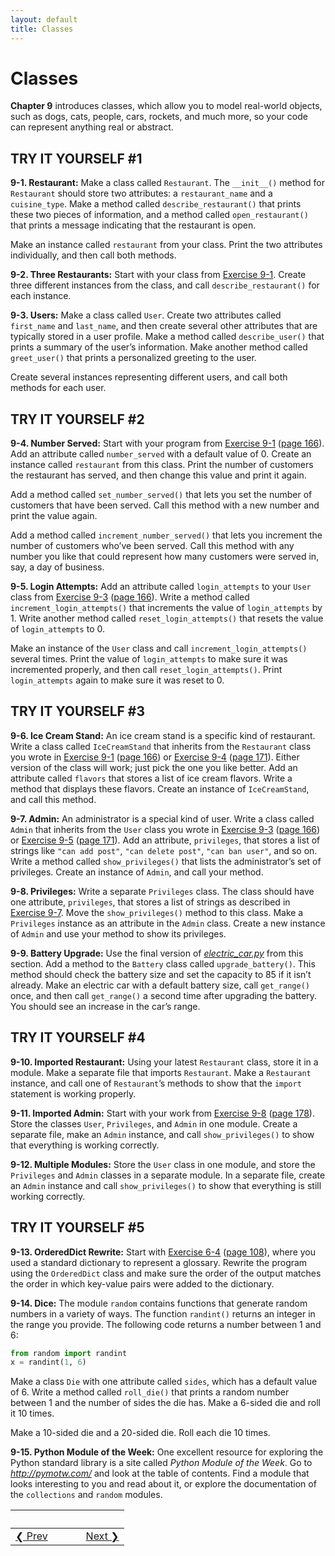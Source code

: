 ```yaml
---
layout: default
title: Classes
---
```


# Classes

**Chapter 9** introduces
classes, which allow you to model real-world objects, such as dogs,
cats, people, cars, rockets, and much more, so your code can represent
anything real or abstract.

TRY IT YOURSELF \#1
-------------------

<span id="ch9exe1"></span>**9-1. Restaurant:** Make a class called
`Restaurant`. The `__init__()` method for `Restaurant` should store two
attributes: a `restaurant_name` and a `cuisine_type`. Make a method
called `describe_restaurant()` that prints these two pieces of
information, and a method called `open_restaurant()` that prints a
message indicating that the restaurant is open.

Make an instance called `restaurant` from your class. Print the two
attributes individually, and then call both methods.

<span id="ch9exe2"></span>**9-2. Three Restaurants:** Start with your
class from [Exercise 9-1](#ch9exe1). Create three different instances
from the class, and call `describe_restaurant()` for each instance.

<span id="ch9exe3"></span>**9-3. Users:** Make a class called `User`.
Create two attributes called `first_name` and `last_name`, and then
create several other attributes that are typically stored in a user
profile. Make a method called `describe_user()` that prints a summary of
the user’s information. Make another method called `greet_user()` that
prints a personalized greeting to the user.

Create several instances representing different users, and call both
methods for each user.

TRY IT YOURSELF \#2
-------------------

<span id="ch9exe4"></span>**9-4. Number Served:** Start with your
program from [Exercise 9-1](#ch9exe1) ([page 166](#page_166)). Add an
attribute called `number_served` with a default value of 0. Create an
instance called `restaurant` from this class. Print the number of
customers the restaurant has served, and then change this value and
print it again.

Add a method called `set_number_served()` that lets you set the number
of customers that have been served. Call this method with a new number
and print the value again.

Add a method called `increment_number_served()` that lets you increment
the number of customers who’ve been served. Call this method with any
number you like that could represent how many customers were served in,
say, a day of business.

<span id="ch9exe5"></span>**9-5. Login Attempts:** Add an attribute
called `login_attempts` to your `User` class from [Exercise
9-3](#ch9exe3) ([page 166](#page_166)). Write a method called
`increment_login_attempts()` that increments the value of
`login_attempts` by 1. Write another method called
`reset_login_attempts()` that resets the value of `login_attempts` to 0.

Make an instance of the `User` class and call
`increment_login_attempts()` several times. Print the value of
`login_attempts` to make sure it was incremented properly, and then call
`reset_login_attempts()`. Print `login_attempts` again to make sure it
was reset to 0.

TRY IT YOURSELF \#3
-------------------

<span id="ch9exe6"></span>**9-6. Ice Cream Stand:** An ice cream stand
is a specific kind of restaurant. Write a class called `IceCreamStand`
that inherits from the `Restaurant` class you wrote in [Exercise
9-1](#ch9exe1) ([page 166](#page_166)) or [Exercise 9-4](#ch9exe4)
([page 171](#page_171)). Either version of the class will work; just
pick the one you like better. Add an attribute called `flavors` that
stores a list of ice cream flavors. Write a method that displays these
flavors. Create an instance of `IceCreamStand`, and call this method.

<span id="ch9exe7"></span>**9-7. Admin:** An administrator is a special
kind of user. Write a class called `Admin` that inherits from the `User`
class you wrote in [Exercise 9-3](#ch9exe3) ([page 166](#page_166)) or
[Exercise 9-5](#ch9exe5) ([page 171](#page_171)). Add an attribute,
`privileges`, that stores a list of strings like `"can add post"`,
`"can delete post"`, `"can ban user"`, and so on. Write a method called
`show_privileges()` that lists the administrator’s set of privileges.
Create an instance of `Admin`, and call your method.

<span id="ch9exe8"></span>**9-8. Privileges:** Write a separate
`Privileges` class. The class should have one attribute, `privileges`,
that stores a list of strings as described in [Exercise 9-7](#ch9exe7).
Move the `show_privileges()` method to this class. Make a `Privileges`
instance as an attribute in the `Admin` class. Create a new instance of
`Admin` and use your method to show its privileges.

<span id="ch9exe9"></span>**9-9. Battery Upgrade:** Use the final
version of [*electric_car.py*](electric_car.py) from this section. Add a method to the
`Battery` class called `upgrade_battery()`. This method should check the
battery size and set the capacity to 85 if it isn’t already. Make an
electric car with a default battery size, call `get_range()` once, and
then call `get_range()` a second time after upgrading the battery. You
should see an increase in the car’s range.

TRY IT YOURSELF \#4
-------------------

<span id="ch9exe10"></span>**9-10. Imported Restaurant:** Using your
latest `Restaurant` class, store it in a module. Make a separate file
that imports `Restaurant`. Make a `Restaurant` instance, and call one of
`Restaurant`’s methods to show that the `import` statement is working
properly.

<span id="ch9exe11"></span>**9-11. Imported Admin:** Start with your
work from [Exercise 9-8](#ch9exe8) ([page 178](#page_178)). Store the
classes `User`, `Privileges`, and `Admin` in one module. Create a
separate file, make an `Admin` instance, and call `show_privileges()` to
show that everything is working correctly.

<span id="ch9exe12"></span>**9-12. Multiple Modules:** Store the `User`
class in one module, and store the `Privileges` and `Admin` classes in a
separate module. In a separate file, create an `Admin` instance and call
`show_privileges()` to show that everything is still working correctly.

<span id="page_186"></span>

TRY IT YOURSELF \#5
-------------------

<span id="ch9exe13"></span>**9-13. OrderedDict Rewrite:** Start with
[Exercise 6-4](../chapter_06/README.md#ch6exe4) ([page 108](../chapter_06/README.md#page_108)),
where you used a standard dictionary to represent a glossary. Rewrite
the program using the `OrderedDict` class and make sure the order of the
output matches the order in which key-value pairs were added to the
dictionary.

<span id="ch9exe14"></span>**9-14. Dice:** The module `random` contains
functions that generate random numbers in a variety of ways. The
function `randint()` returns an integer in the range you provide. The
following code returns a number between 1 and 6:

``` python
from random import randint
x = randint(1, 6)
```

Make a class `Die` with one attribute called `sides`, which has a
default value of 6. Write a method called `roll_die()` that prints a
random number between 1 and the number of sides the die has. Make a
6-sided die and roll it 10 times.

Make a 10-sided die and a 20-sided die. Roll each die 10 times.

<span id="ch9exe15"></span>**9-15. Python Module of the Week:** One
excellent resource for exploring the Python standard library is a site
called *Python Module of the Week*. Go to *<http://pymotw.com/>* and
look at the table of contents. Find a module that looks interesting to
you and read about it, or explore the documentation of the `collections`
and `random` modules.


&nbsp; | &nbsp; | &nbsp; | &nbsp;
----|----|----|----
<a href='../chapter_08/README.md'>&#10094; Prev</a>| &nbsp; | &nbsp; | &nbsp;<a href='../chapter_10/README.md'>Next &#10095;</a>
